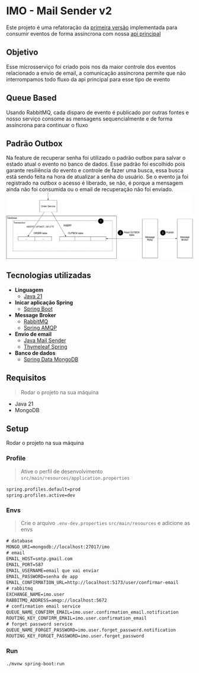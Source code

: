 # IMO - Mail Sender v2
Este projeto é uma refatoração da [primeira versão](https://github.com/imofatec/mensageria) implementada para consumir eventos de forma assíncrona com nossa [api principal](https://github.com/imofatec/imo/tree/develop/backend)

## Objetivo
Esse microsserviço foi criado pois nos da maior controle dos eventos relacionado a envio de email, a comunicação assíncrona permite que não interrompamos todo fluxo da api principal para esse tipo de evento

## Queue Based
Usando RabbitMQ, cada disparo de evento é publicado por outras fontes e nosso serviço consome as mensagens sequencialmente e de forma assíncrona para continuar o fluxo

## Padrão Outbox
Na feature de recuperar senha foi utilizado o padrão outbox para salvar o estado atual o evento no banco de dados. Esse padrão foi escolhido pois garante resiliência do evento e controle de fazer uma busca, essa busca está sendo feita na hora de atualizar a senha do usuário. Se o evento ja foi registrado na outbox o acesso é liberado, se não, é porque a mensagem ainda não foi consumida ou o email de recuperação não foi enviado.
![outbox pattern](./assets/outbox.png)

## Tecnologias utilizadas
- **Linguagem**
    - [Java 21](https://www.java.com/pt-BR/)
- **Inicar aplicação Spring**
    - [Spring Boot](https://spring.io/projects/spring-boot)
- **Message Broker**
    - [RabbitMQ](https://www.rabbitmq.com/)
    - [Spring AMQP](https://spring.io/projects/spring-amqp)
- **Envio de email**
    - [Java Mail Sender](https://mvnrepository.com/artifact/org.springframework.boot/spring-boot-starter-mail)
    - [Thymeleaf Spring](https://docs.spring.io/spring-framework/reference/web/webmvc-view/mvc-thymeleaf.html)
- **Banco de dados**
    - [Spring Data MongoDB](https://spring.io/projects/spring-data-mongodb)

## Requisitos
> Rodar o projeto na sua máquina
- Java 21
- MongoDB

## Setup
Rodar o projeto na sua máquina

### Profile
> Ative o perfil de desenvolvimento `src/main/resources/application.properties`
```
spring.profiles.default=prod
spring.profiles.active=dev

```

### Envs
> Crie o arquivo `.env-dev.properties` `src/main/resources` e adicione as envs
```
# database
MONGO_URI=mongodb://localhost:27017/imo
# email
EMAIL_HOST=smtp.gmail.com
EMAIL_PORT=587
EMAIL_USERNAME=email que vai enviar
EMAIL_PASSWORD=senha de app
EMAIL_CONFIRMATION_URL=http://localhost:5173/user/confirmar-email
# rabbitmq
EXCHANGE_NAME=imo.user
RABBITMQ_ADDRESS=amqp://localhost:5672
# confirmation email service
QUEUE_NAME_CONFIRM_EMAIL=imo.user.confirmation_email.notification
ROUTING_KEY_CONFIRM_EMAIL=imo.user.confirmation_email
# forget password service
QUEUE_NAME_FORGET_PASSWORD=imo.user.forget_password.notification
ROUTING_KEY_FORGET_PASSWORD=imo.user.forget_password

```

### Run
```
./mvnw spring-boot:run
```
